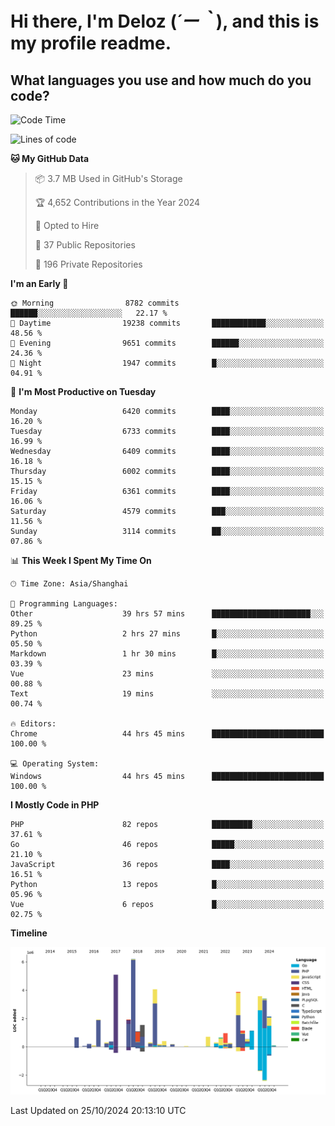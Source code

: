 # **Hi there, I'm Deloz (*´ー｀*), and this is my profile readme.**

## **What languages you use and how much do you code?**

<!--START_SECTION:waka-->
![Code Time](http://img.shields.io/badge/Code%20Time-4%2C898%20hrs%201%20min-blue)

![Lines of code](https://img.shields.io/badge/From%20Hello%20World%20I%27ve%20Written-43.0%20million%20lines%20of%20code-blue)

**🐱 My GitHub Data** 

> 📦 3.7 MB Used in GitHub's Storage 
 > 
> 🏆 4,652 Contributions in the Year 2024
 > 
> 💼 Opted to Hire
 > 
> 📜 37 Public Repositories 
 > 
> 🔑 196 Private Repositories 
 > 
**I'm an Early 🐤** 

```text
🌞 Morning                8782 commits        ██████░░░░░░░░░░░░░░░░░░░   22.17 % 
🌆 Daytime                19238 commits       ████████████░░░░░░░░░░░░░   48.56 % 
🌃 Evening                9651 commits        ██████░░░░░░░░░░░░░░░░░░░   24.36 % 
🌙 Night                  1947 commits        █░░░░░░░░░░░░░░░░░░░░░░░░   04.91 % 
```
📅 **I'm Most Productive on Tuesday** 

```text
Monday                   6420 commits        ████░░░░░░░░░░░░░░░░░░░░░   16.20 % 
Tuesday                  6733 commits        ████░░░░░░░░░░░░░░░░░░░░░   16.99 % 
Wednesday                6409 commits        ████░░░░░░░░░░░░░░░░░░░░░   16.18 % 
Thursday                 6002 commits        ████░░░░░░░░░░░░░░░░░░░░░   15.15 % 
Friday                   6361 commits        ████░░░░░░░░░░░░░░░░░░░░░   16.06 % 
Saturday                 4579 commits        ███░░░░░░░░░░░░░░░░░░░░░░   11.56 % 
Sunday                   3114 commits        ██░░░░░░░░░░░░░░░░░░░░░░░   07.86 % 
```


📊 **This Week I Spent My Time On** 

```text
🕑︎ Time Zone: Asia/Shanghai

💬 Programming Languages: 
Other                    39 hrs 57 mins      ██████████████████████░░░   89.25 % 
Python                   2 hrs 27 mins       █░░░░░░░░░░░░░░░░░░░░░░░░   05.50 % 
Markdown                 1 hr 30 mins        █░░░░░░░░░░░░░░░░░░░░░░░░   03.39 % 
Vue                      23 mins             ░░░░░░░░░░░░░░░░░░░░░░░░░   00.88 % 
Text                     19 mins             ░░░░░░░░░░░░░░░░░░░░░░░░░   00.74 % 

🔥 Editors: 
Chrome                   44 hrs 45 mins      █████████████████████████   100.00 % 

💻 Operating System: 
Windows                  44 hrs 45 mins      █████████████████████████   100.00 % 
```

**I Mostly Code in PHP** 

```text
PHP                      82 repos            █████████░░░░░░░░░░░░░░░░   37.61 % 
Go                       46 repos            █████░░░░░░░░░░░░░░░░░░░░   21.10 % 
JavaScript               36 repos            ████░░░░░░░░░░░░░░░░░░░░░   16.51 % 
Python                   13 repos            █░░░░░░░░░░░░░░░░░░░░░░░░   05.96 % 
Vue                      6 repos             █░░░░░░░░░░░░░░░░░░░░░░░░   02.75 % 
```



**Timeline**

![Lines of Code chart](https://raw.githubusercontent.com/deloz/deloz/main/assets/bar_graph.png)


 Last Updated on 25/10/2024 20:13:10 UTC
<!--END_SECTION:waka-->
